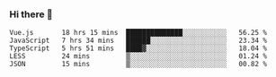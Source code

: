 ### Hi there 👋

<!--
**xin-code/Xin-code** is a ✨ _special_ ✨ repository because its `README.md` (this file) appears on your GitHub profile.

Here are some ideas to get you started:
<!--START_SECTION:waka-->
```text
Vue.js       18 hrs 15 mins  ██████████████░░░░░░░░░░░   56.25 % 
JavaScript   7 hrs 34 mins   ██████░░░░░░░░░░░░░░░░░░░   23.34 % 
TypeScript   5 hrs 51 mins   ████▓░░░░░░░░░░░░░░░░░░░░   18.04 % 
LESS         24 mins         ▒░░░░░░░░░░░░░░░░░░░░░░░░   01.24 % 
JSON         15 mins         ▒░░░░░░░░░░░░░░░░░░░░░░░░   00.82 % 
```
<!--END_SECTION:waka-->
